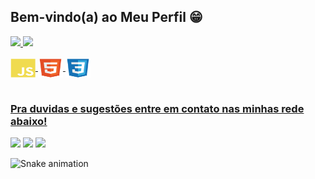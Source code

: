 ## Bem-vindo(a) ao Meu Perfil  😁

 <div>
<a href="https://github.com/LucasPereira01">
<img height="180em" src="https://github-readme-stats.vercel.app/api?username=LucasPereira01&show_icons=true&theme=tokyonight&include_all_commits=true&count_private=true"/>
 <img height="180em"src="https://github-readme-stats.vercel.app/api/top-langs/?username=LucasPereira01&layout=compact&langs_count=6&theme=tokyonight"/>
</div>
<div style="display: inline_block"><br>
  <img align="center" alt="Js" height="30" width="40" src="https://raw.githubusercontent.com/devicons/devicon/master/icons/javascript/javascript-plain.svg">
  <img align="center" alt="HTML" height="30" width="40" src="https://raw.githubusercontent.com/devicons/devicon/master/icons/html5/html5-original.svg">
  <img align="center" alt="CSS" height="30" width="40" src="https://raw.githubusercontent.com/devicons/devicon/master/icons/css3/css3-original.svg">
</div>
 
 <br>
 
  ### Pra duvidas e sugestões entre em contato nas minhas rede abaixo!
 
<div> 
  <a href="https://www.instagram.com/lucaspereira_078/" target="_blank"><img src="https://img.shields.io/badge/-Instagram-%23E4405F?style=for-the-badge&logo=instagram&logoColor=white" target="_blank"></a>
  <a href = "lucaspdocarmo@gmail.com"><img src="https://img.shields.io/badge/-Gmail-%23333?style=for-the-badge&logo=gmail&logoColor=white" target="_blank"></a>
  <a href="www.linkedin.com/in/lucas-pereira-dev" target="_blank"><img src="https://img.shields.io/badge/-LinkedIn-%230077B5?style=for-thebadge&logo=linkedin&logoColor=white" target="_blank"></a> 
 
  ![Snake animation](https://github.com/LucasPereira01/LucasPereira01/blob/output/github-contribution-grid-snake.svg)

</div>
